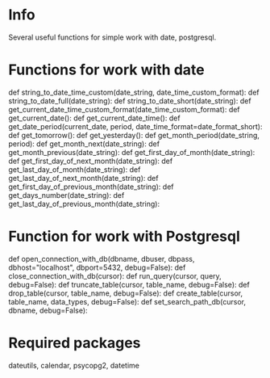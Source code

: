 # Info
Several useful functions for simple work with date, postgresql.

# Functions for work with date
def string_to_date_time_custom(date_string, date_time_custom_format):
def string_to_date_full(date_string):
def string_to_date_short(date_string):
def get_current_date_time_custom_format(date_time_custom_format):
def get_current_date():
def get_current_date_time():
def get_date_period(current_date, period, date_time_format=date_format_short):
def get_tomorrow():
def get_yesterday():
def get_month_period(date_string, period):
def get_month_next(date_string):
def get_month_previous(date_string):
def get_first_day_of_month(date_string):
def get_first_day_of_next_month(date_string):
def get_last_day_of_month(date_string):
def get_last_day_of_next_month(date_string):
def get_first_day_of_previous_month(date_string):
def get_days_number(date_string):
def get_last_day_of_previous_month(date_string):

# Function for work with Postgresql
def open_connection_with_db(dbname, dbuser, dbpass, dbhost="localhost", dbport=5432, debug=False):
def close_connection_with_db(cursor):
def run_query(cursor, query, debug=False):
def truncate_table(cursor, table_name, debug=False):
def drop_table(cursor, table_name, debug=False):
def create_table(cursor, table_name, data_types, debug=False):
def set_search_path_db(cursor, dbname, debug=False):

# Required packages
dateutils, calendar, psycopg2, datetime
